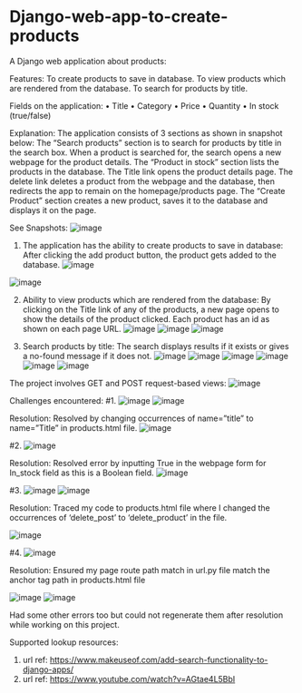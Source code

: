 # Django-web-app-to-create-products
A Django web application about products:

Features:
To create products to save in database.
To view products which are rendered from the database.
To search for products by title.

Fields on the application:
• Title
• Category
• Price
• Quantity
• In stock (true/false)

Explanation:
The application consists of 3 sections as shown in snapshot below:
The “Search products” section is to search for products by title in the search box. When a product is searched for, the search opens a new webpage for the product details.
The “Product in stock” section lists the products in the database. The Title link opens the product details page. The delete link deletes a product from the webpage and the database, then redirects the app to remain on the homepage/products page.
The “Create Product” section creates a new product, saves it to the database and displays it on the page.

See Snapshots:
![image](https://github.com/nicmboso/Django-web-app-to-create-products/assets/160390032/80d534a6-8888-420c-917a-cdb4a80be2d2)

1. The application has the ability to create products to save in database:
After clicking the add product button, the product gets added to the database.
![image](https://github.com/nicmboso/Django-web-app-to-create-products/assets/160390032/8d30a503-3850-48b6-8ee5-e37167aca6d7)

![image](https://github.com/nicmboso/Django-web-app-to-create-products/assets/160390032/f17ea430-c16e-4bc1-b29c-a3587e6d91b7)

2. Ability to view products which are rendered from the database:
   By clicking on the Title link of any of the products, a new page opens to show the details of the product clicked. Each product has an id as shown on each page URL.
   ![image](https://github.com/nicmboso/Django-web-app-to-create-products/assets/160390032/ee704ef9-ac6a-4ac0-899a-9cfffecd12fe)
   ![image](https://github.com/nicmboso/Django-web-app-to-create-products/assets/160390032/3c421c9a-f13e-45e7-99b8-7e1a0474ee03)
   ![image](https://github.com/nicmboso/Django-web-app-to-create-products/assets/160390032/f8763147-2574-414c-b49e-d3b60924c2c0)

3. Search products by title:
The search displays results if it exists or gives a no-found message if it does not.
![image](https://github.com/nicmboso/Django-web-app-to-create-products/assets/160390032/6e6e634f-eb21-4eae-85b8-b0e3a9d7e4d4)
![image](https://github.com/nicmboso/Django-web-app-to-create-products/assets/160390032/da22f1ac-3a1c-48a7-953e-ac268e27450d)
![image](https://github.com/nicmboso/Django-web-app-to-create-products/assets/160390032/88313076-9bfa-44d7-9aaf-45cf16805f3f)
![image](https://github.com/nicmboso/Django-web-app-to-create-products/assets/160390032/06ea02c9-a0c9-4669-aaa6-200962ff1421)
![image](https://github.com/nicmboso/Django-web-app-to-create-products/assets/160390032/f32c8cde-1bf4-44bf-97dc-59345cec3240)
![image](https://github.com/nicmboso/Django-web-app-to-create-products/assets/160390032/0236ec13-991e-4146-a730-b1d8c89abeb0)

The project involves GET and POST request-based views:
![image](https://github.com/nicmboso/Django-web-app-to-create-products/assets/160390032/0fb12584-fcd3-4016-bb66-e1d7bd63d373)

Challenges encountered:
#1.
![image](https://github.com/nicmboso/Django-web-app-to-create-products/assets/160390032/fa1ab91d-8336-408e-99ca-b42aad209e47)
![image](https://github.com/nicmboso/Django-web-app-to-create-products/assets/160390032/77005aa6-06a8-4ef4-9bf3-e0fc3e2a918e)

Resolution: Resolved by changing occurrences of name=”title” to name=”Title” in products.html file.
![image](https://github.com/nicmboso/Django-web-app-to-create-products/assets/160390032/d07f5c19-93b6-4c47-943c-166b8582aed4)

#2.
![image](https://github.com/nicmboso/Django-web-app-to-create-products/assets/160390032/65f82fe4-1a81-45be-bf52-f3c78a02473e)

Resolution:
Resolved error by inputting True in the webpage form for In_stock field as this is a Boolean field.
![image](https://github.com/nicmboso/Django-web-app-to-create-products/assets/160390032/690f1be4-1378-4ba6-bf14-c5996a3dcc5b)

#3.
![image](https://github.com/nicmboso/Django-web-app-to-create-products/assets/160390032/0692e61a-30b5-4fa3-a504-0eabcfa0f92a)
![image](https://github.com/nicmboso/Django-web-app-to-create-products/assets/160390032/0f50f09a-d55c-4b18-a79c-1a361a89de23)

Resolution:
Traced my code to products.html file where I changed the occurrences of ‘delete_post’ to ‘delete_product’ in the file.

![image](https://github.com/nicmboso/Django-web-app-to-create-products/assets/160390032/a03748da-34dd-4d14-8cc9-17da9224c6d9)

#4.
![image](https://github.com/nicmboso/Django-web-app-to-create-products/assets/160390032/ae739ab6-a73c-425d-8070-10a0cdc2331d)

Resolution:
Ensured my page route path match in url.py file match the anchor tag path in products.html file

![image](https://github.com/nicmboso/Django-web-app-to-create-products/assets/160390032/5feb3fdb-53f6-45e4-9107-99693aa1ad0a)
![image](https://github.com/nicmboso/Django-web-app-to-create-products/assets/160390032/0c1c5bfd-e569-46e3-93bd-5502bef5da4c)

Had some other errors too but could not regenerate them after resolution while working on this project.

Supported lookup resources:
1.	url ref: https://www.makeuseof.com/add-search-functionality-to-django-apps/
2.	url ref: https://www.youtube.com/watch?v=AGtae4L5BbI

















